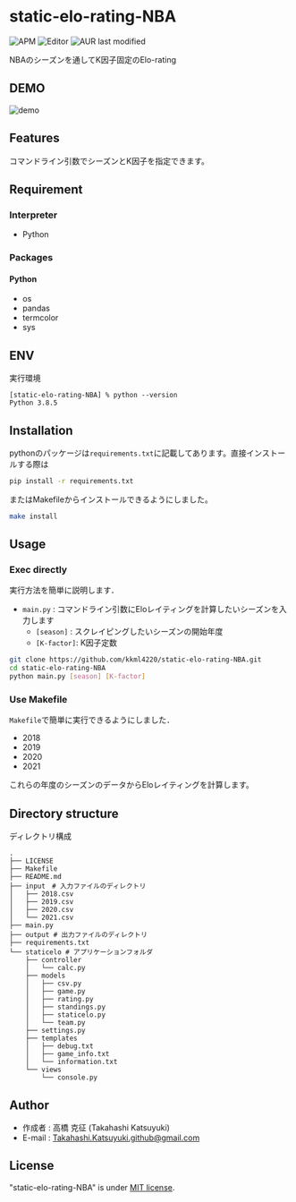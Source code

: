 # static-elo-rating-NBA

![APM](https://img.shields.io/badge/-Python-F9DC3E.svg?logo=python&style=flat)
![Editor](https://img.shields.io/badge/-Visual%20Studio%20Code-007ACC.svg?logo=visual-studio-code&style=flat)
![AUR last modified](https://img.shields.io/aur/last-modified/google-chrome)

NBAのシーズンを通してK因子固定のElo-rating

## DEMO


![demo](https://user-images.githubusercontent.com/58053010/210120770-13510656-2ba2-42e6-83a9-1f00b2468ed9.gif)

## Features

コマンドライン引数でシーズンとK因子を指定できます。

## Requirement

### Interpreter

- Python


### Packages

#### Python

- os
- pandas
- termcolor
- sys

## ENV

実行環境

```
[static-elo-rating-NBA] % python --version
Python 3.8.5
```

## Installation

pythonのパッケージは`requirements.txt`に記載してあります。直接インストールする際は
```bash
pip install -r requirements.txt
```

またはMakefileからインストールできるようにしました。
```bash
make install
```

## Usage

### Exec directly

実行方法を簡単に説明します．

- `main.py` : コマンドライン引数にEloレイティングを計算したいシーズンを入力します
	- `[season]` : スクレイピングしたいシーズンの開始年度
    - `[K-factor]`: K因子定数

```bash
git clone https://github.com/kkml4220/static-elo-rating-NBA.git
cd static-elo-rating-NBA
python main.py [season] [K-factor]
```

### Use Makefile

`Makefile`で簡単に実行できるようにしました．

- 2018
- 2019
- 2020
- 2021

これらの年度のシーズンのデータからEloレイティングを計算します。


## Directory structure

ディレクトリ構成

```
.
├── LICENSE
├── Makefile
├── README.md
├── input　# 入力ファイルのディレクトリ
│   ├── 2018.csv
│   ├── 2019.csv
│   ├── 2020.csv
│   └── 2021.csv
├── main.py
├── output # 出力ファイルのディレクトリ
├── requirements.txt
└── staticelo # アプリケーションフォルダ
    ├── controller
    │   └── calc.py
    ├── models
    │   ├── csv.py
    │   ├── game.py
    │   ├── rating.py
    │   ├── standings.py
    │   ├── staticelo.py
    │   └── team.py
    ├── settings.py
    ├── templates
    │   ├── debug.txt
    │   ├── game_info.txt
    │   └── information.txt
    └── views
        └── console.py
```


## Author

- 作成者 : 高橋 克征 (Takahashi Katsuyuki)
- E-mail : [Takahashi.Katsuyuki.github@gmail.com](Takahashi.Katsuyuki.github@gmail.com)

## License

"static-elo-rating-NBA" is under [MIT license](https://en.wikipedia.org/wiki/MIT_License).

